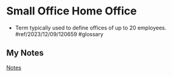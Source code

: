 # Small Office Home Office
- Term typically used to define offices of up to 20 employees. #ref/2023/12/09/120659 #glossary 
## My Notes
[Notes](mynotes/small-office-home-office-notes.md)
